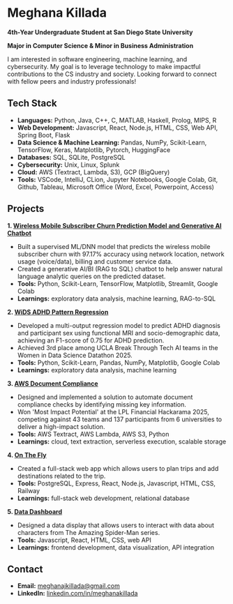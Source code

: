 # Meghana Killada

**4th-Year Undergraduate Student at San Diego State University**

**Major in Computer Science & Minor in Business Administration**

I am interested in software engineering, machine learning, and cybersecurity. My goal is to leverage technology to make impactful contributions to the CS industry and society. Looking forward to connect with fellow peers and industry professionals!

## Tech Stack
- **Languages:** Python, Java, C++, C, MATLAB, Haskell, Prolog, MIPS, R
- **Web Development:** Javascript, React, Node.js, HTML, CSS, Web API, Spring Boot, Flask
- **Data Science & Machine Learning:** Pandas, NumPy, Scikit-Learn, TensorFlow, Keras, Matplotlib, Pytorch, HuggingFace
- **Databases:** SQL, SQLite, PostgreSQL
- **Cybersecurity:** Unix, Linux, Splunk
- **Cloud:** AWS (Textract, Lambda, S3), GCP (BigQuery)
- **Tools:** VSCode, IntelliJ, CLion, Jupyter Notebooks, Google Colab, Git, Github, Tableau, Microsoft Office (Word, Excel, Powerpoint, Access)

## Projects

**1. [Wireless Mobile Subscriber Churn Prediction Model and Generative AI Chatbot](https://github.com/BTTAI-Verizon-2/AI-Studio-Project)**
- Built a supervised ML/DNN model that predicts the wireless mobile subscriber churn with 97.17% accuracy using network location, network usage (voice/data), billing and customer service data.
- Created a generative AI/BI (RAG to SQL) chatbot to help answer natural language analytic queries on the predicted dataset.
- **Tools:** Python, Scikit-Learn, TensorFlow, Matplotlib, Streamlit, Google Colab
- **Learnings:** exploratory data analysis, machine learning, RAG-to-SQL

**2. [WiDS ADHD Pattern Regression](https://github.com/WIDS-1-BTT-25/WIDS-ADHD-pattern-regression)**
- Developed a multi-output regression model to predict ADHD diagnosis and participant sex using functional MRI and socio-demographic data, achieving an F1-score of 0.75 for ADHD prediction.
- Achieved 3rd place among UCLA Break Through Tech AI teams in the Women in Data Science Datathon 2025.
- **Tools:** Python, Scikit-Learn, Pandas, NumPy, Matplotlib, Google Colab
- **Learnings:** exploratory data analysis, machine learning

**3. [AWS Document Compliance](https://github.com/meghanakillada/AWSDocumentCompliance)**
- Designed and implemented a solution to automate document compliance checks by identifying missing key information.
- Won 'Most Impact Potential' at the LPL Financial Hackarama 2025, competing against 43 teams and 137 participants from 6 universities to deliver a high-impact solution.
- **Tools:** AWS Textract, AWS Lambda, AWS S3, Python
- **Learnings:** cloud, text extraction, serverless execution, scalable storage

**4. [On The Fly](https://github.com/meghanakillada/onthefly)**
- Created a full-stack web app which allows users to plan trips and add destinations related to the trip.
- **Tools:** PostgreSQL, Express, React, Node.js, Javascript, HTML, CSS, Railway
- **Learnings:** full-stack web development, relational database

**5. [Data Dashboard](https://github.com/meghanakillada/WEB102-project5)**
- Designed a data display that allows users to interact with data about characters from The Amazing Spider-Man series.
- **Tools:** Javascript, React, HTML, CSS, web API
- **Learnings:** frontend development, data visualization, API integration

## Contact
- **Email:** meghanajkillada@gmail.com
- **LinkedIn:** [linkedin.com/in/meghanakillada](https://www.linkedin.com/in/meghanakillada/)
